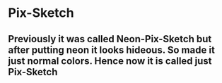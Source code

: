 # Pix-Sketch 

## Previously it was called Neon-Pix-Sketch but after putting neon it looks hideous. So made it just normal colors. Hence now it is called just Pix-Sketch
